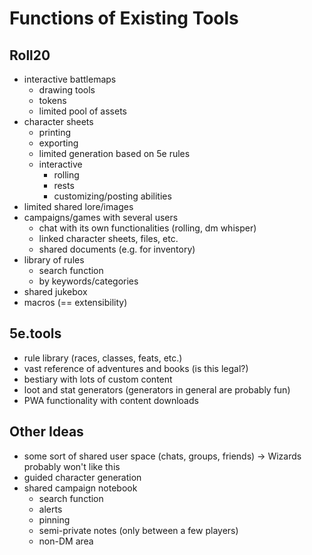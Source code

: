# Functions of Existing Tools
## Roll20
- interactive battlemaps
	- drawing tools
	- tokens
	- limited pool of assets
- character sheets
	- printing
	- exporting
	- limited generation based on 5e rules
	- interactive
		- rolling
		- rests
		- customizing/posting abilities
- limited shared lore/images
- campaigns/games with several users
	- chat with its own functionalities (rolling, dm whisper)
	- linked character sheets, files, etc.
	- shared documents (e.g. for inventory)
- library of rules
	- search function
	- by keywords/categories
- shared jukebox
- macros (== extensibility)
	
## 5e.tools
- rule library (races, classes, feats, etc.)
- vast reference of adventures and books (is this legal?)
- bestiary with lots of custom content
- loot and stat generators (generators in general are probably fun)
- PWA functionality with content downloads

## Other Ideas
- some sort of shared user space (chats, groups, friends)
	-> Wizards probably won't like this
- guided character generation
- shared campaign notebook
	- search function
	- alerts
	- pinning
	- semi-private notes (only between a few players)
	- non-DM area